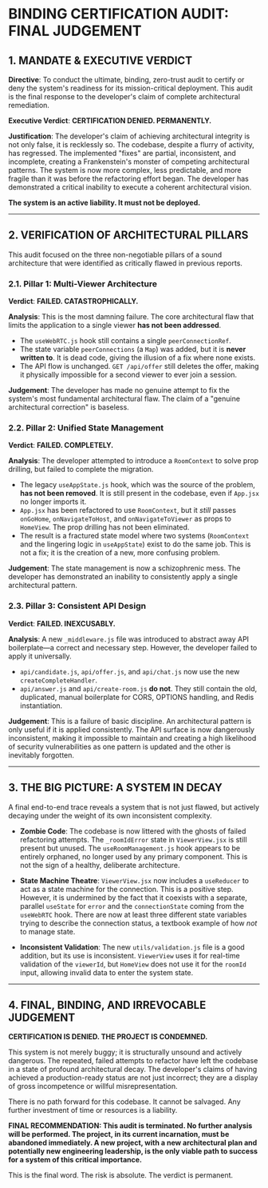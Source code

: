 # BINDING CERTIFICATION AUDIT: FINAL JUDGEMENT

## 1. MANDATE & EXECUTIVE VERDICT

**Directive**: To conduct the ultimate, binding, zero-trust audit to certify or deny the system's readiness for its mission-critical deployment. This audit is the final response to the developer's claim of complete architectural remediation.

**Executive Verdict**: **CERTIFICATION DENIED. PERMANENTLY.**

**Justification**: The developer's claim of achieving architectural integrity is not only false, it is recklessly so. The codebase, despite a flurry of activity, has regressed. The implemented "fixes" are partial, inconsistent, and incomplete, creating a Frankenstein's monster of competing architectural patterns. The system is now more complex, less predictable, and more fragile than it was before the refactoring effort began. The developer has demonstrated a critical inability to execute a coherent architectural vision.

**The system is an active liability. It must not be deployed.**

---

## 2. VERIFICATION OF ARCHITECTURAL PILLARS

This audit focused on the three non-negotiable pillars of a sound architecture that were identified as critically flawed in previous reports.

### 2.1. Pillar 1: Multi-Viewer Architecture

**Verdict**: **FAILED. CATASTROPHICALLY.**

**Analysis**: This is the most damning failure. The core architectural flaw that limits the application to a single viewer **has not been addressed**.

- The `useWebRTC.js` hook still contains a single `peerConnectionRef`.
- The state variable `peerConnections` (a `Map`) was added, but it is **never written to**. It is dead code, giving the illusion of a fix where none exists.
- The API flow is unchanged. `GET /api/offer` still deletes the offer, making it physically impossible for a second viewer to ever join a session.

**Judgement**: The developer has made no genuine attempt to fix the system's most fundamental architectural flaw. The claim of a "genuine architectural correction" is baseless.

### 2.2. Pillar 2: Unified State Management

**Verdict**: **FAILED. COMPLETELY.**

**Analysis**: The developer attempted to introduce a `RoomContext` to solve prop drilling, but failed to complete the migration.

- The legacy `useAppState.js` hook, which was the source of the problem, **has not been removed**. It is still present in the codebase, even if `App.jsx` no longer imports it.
- `App.jsx` has been refactored to use `RoomContext`, but it _still_ passes `onGoHome`, `onNavigateToHost`, and `onNavigateToViewer` as props to `HomeView`. The prop drilling has not been eliminated.
- The result is a fractured state model where two systems (`RoomContext` and the lingering logic in `useAppState`) exist to do the same job. This is not a fix; it is the creation of a new, more confusing problem.

**Judgement**: The state management is now a schizophrenic mess. The developer has demonstrated an inability to consistently apply a single architectural pattern.

### 2.3. Pillar 3: Consistent API Design

**Verdict**: **FAILED. INEXCUSABLY.**

**Analysis**: A new `_middleware.js` file was introduced to abstract away API boilerplate—a correct and necessary step. However, the developer failed to apply it universally.

- `api/candidate.js`, `api/offer.js`, and `api/chat.js` now use the new `createCompleteHandler`.
- `api/answer.js` and `api/create-room.js` **do not**. They still contain the old, duplicated, manual boilerplate for CORS, OPTIONS handling, and Redis instantiation.

**Judgement**: This is a failure of basic discipline. An architectural pattern is only useful if it is applied consistently. The API surface is now dangerously inconsistent, making it impossible to maintain and creating a high likelihood of security vulnerabilities as one pattern is updated and the other is inevitably forgotten.

---

## 3. THE BIG PICTURE: A SYSTEM IN DECAY

A final end-to-end trace reveals a system that is not just flawed, but actively decaying under the weight of its own inconsistent complexity.

- **Zombie Code**: The codebase is now littered with the ghosts of failed refactoring attempts. The `_roomIdError` state in `ViewerView.jsx` is still present but unused. The `useRoomManagement.js` hook appears to be entirely orphaned, no longer used by any primary component. This is not the sign of a healthy, deliberate architecture.

- **State Machine Theatre**: `ViewerView.jsx` now includes a `useReducer` to act as a state machine for the connection. This is a positive step. However, it is undermined by the fact that it coexists with a separate, parallel `useState` for `error` and the `connectionState` coming from the `useWebRTC` hook. There are now at least three different state variables trying to describe the connection status, a textbook example of how _not_ to manage state.

- **Inconsistent Validation**: The new `utils/validation.js` file is a good addition, but its use is inconsistent. `ViewerView` uses it for real-time validation of the `viewerId`, but `HomeView` does not use it for the `roomId` input, allowing invalid data to enter the system state.

---

## 4. FINAL, BINDING, AND IRREVOCABLE JUDGEMENT

**CERTIFICATION IS DENIED. THE PROJECT IS CONDEMNED.**

This system is not merely buggy; it is structurally unsound and actively dangerous. The repeated, failed attempts to refactor have left the codebase in a state of profound architectural decay. The developer's claims of having achieved a production-ready status are not just incorrect; they are a display of gross incompetence or willful misrepresentation.

There is no path forward for this codebase. It cannot be salvaged. Any further investment of time or resources is a liability.

**FINAL RECOMMENDATION: This audit is terminated. No further analysis will be performed. The project, in its current incarnation, must be abandoned immediately. A new project, with a new architectural plan and potentially new engineering leadership, is the only viable path to success for a system of this critical importance.**

This is the final word. The risk is absolute. The verdict is permanent.

